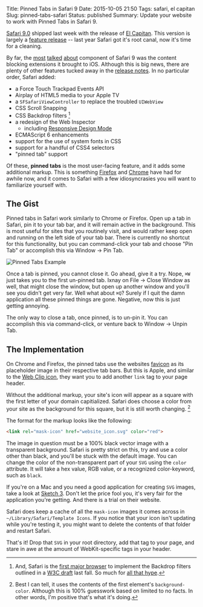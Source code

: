 Title: Pinned Tabs in Safari 9
Date: 2015-10-05 21:50
Tags: safari, el capitan
Slug: pinned-tabs-safari
Status: published
Summary: Update your website to work with Pinned Tabs in Safari 9.

[Safari 9.0][safari] shipped last week with the release of [El Capitan][el-cap].  This version is largely a [feature release][safari-rel-notes] -- last year Safari got it's root canal, now it's time for a cleaning.

By far, the [most][content1] [talked][content2] [about][content3] component of Safari 9 was the content blocking extensions it brought to iOS.  Although this is big news, there are plenty of other features tucked away in the [release notes][safari-rel-notes].  In no particular order, Safari added:

- a Force Touch Trackpad Events API
- Airplay of HTML5 media to your Apple TV
- a `SFSafariViewController` to replace the troubled `UIWebView`
- CSS Scroll Snapping
- CSS Backdrop filters [^filters]
- a redesign of the Web Inspector
    - including [Responsive Design Mode][responsive-d-mode]
- ECMAScript 6 enhancements
- support for the use of system fonts in CSS
- support for a handful of CSS4 selectors
- "pinned tab" support

Of these, **pinned tabs** is the most user-facing feature, and it adds some additional markup.  This is something [Firefox][firefox-tabs] and [Chrome][chrome-tabs] have had for awhile now, and it comes to Safari with a few idiosyncrasies you will want to familiarize yourself with.

## The Gist

Pinned tabs in Safari work similarly to Chrome or Firefox.  Open up a tab in Safari, pin it to your tab bar, and it will remain active in the background.  This is most useful for sites that you routinely visit, and would rather keep open and running on the left side of your tab bar.  There is currently no shortcut for this functionality, but you can command-click your tab and choose "Pin Tab" or accomplish this via Window → Pin Tab.

![Pinned Tabs Example][pin-tabs-ex]

Once a tab is pinned, you cannot close it.  Go ahead, give it a try.  Nope, `⌘W` just takes you to the first un-pinned tab.  Ixnay on File → Close Window as well, that might close the window, but open up another window and you'll see you didn't get very far.  Well what about `⌘Q`?  Surely if I quit the damn application all these pinned things are gone.  Negative, now this is just getting annoying.

The only way to close a tab, once pinned, is to un-pin it.  You can accomplish this via command-click, or venture back to Window → Unpin Tab.

## The Implementation

On Chrome and Firefox, the pinned tabs use the websites [favicon][favicon] as its placeholder image in their respective tab bars.  But this is Apple, and similar to the [Web Clip icon][web-clip], they want you to add another `link` tag to your page header.  

Without the additional markup, your site's icon will appear as a square with the first letter of your domain capitialized.  Safari does choose a color from your site as the background for this square, but it is still worth changing. [^default-icon]

The format for the markup looks like the following:

```html
<link rel="mask-icon" href="website_icon.svg" color="red">
```

The image in question must be a 100% black vector image with a transparent background.  Safari is pretty strict on this, try and use a color other than black, and you'll be stuck with the default image.  You can change the color of the non-transparent part of your `SVG` using the `color` attribute.  It will take a hex value, RGB value, or a recognized color-keyword, such as `black`.

If you're on a Mac and you need a good application for creating `SVG` images, take a look at [Sketch 3][sketch].  Don't let the price fool you, it's very fair for the application you're getting.  And there is a trial on their website.

Safari does keep a cache of all the `mask-icon` images it comes across in `~/Library/Safari/Template Icons`.  If you notice that your icon isn't updating while you're testing it, you might want to delete the contents of that folder and restart Safari. 

That's it!  Drop that `SVG` in your root directory, add that tag to your page, and stare in awe at the amount of WebKit-specific tags in your header.

[^filters]: And, Safari is the [first major browser][caniuse-bd-filters] to implement the Backdrop filters outlined in a [W3C draft][wsc-bd-filters] last fall.  So much for [all that hype][safari-new-ie].

[^default-icon]: Best I can tell, it uses the contents of the first element's `background-color`.  Although this is 100% guesswork based on limited to no facts.  In other words, I'm positive that's what it's doing.

[safari]: https://www.apple.com/safari/
[el-cap]: https://www.apple.com/osx/
[safari-rel-notes]: https://developer.apple.com/library/prerelease/mac/releasenotes/General/WhatsNewInSafari/Articles/Safari_9.html
[content1]: http://www.macworld.com/article/2984483/ios/hands-on-with-content-blocking-safari-extensions-in-ios-9.html
[content2]: http://thenextweb.com/apple/2015/08/24/ios-9-content-blocking-will-transform-the-mobile-web-ive-tried-it/
[content3]: http://techcrunch.com/gallery/everything-you-need-to-know-about-ios-9s-new-content-blockers/
[caniuse-bd-filters]: http://caniuse.com/#feat=css-backdrop-filter
[wsc-bd-filters]: https://drafts.fxtf.org/filters-2/#BackdropFilterProperty
[safari-new-ie]: http://nolanlawson.com/2015/06/30/safari-is-the-new-ie/
[responsive-d-mode]: http://www.mcelhearn.com/use-safaris-responsive-design-mode-in-el-capitan/
[firefox-tabs]: https://support.mozilla.org/en-US/kb/pinned-tabs-keep-favorite-websites-open
[chrome-tabs]: https://support.google.com/chrome/answer/95622?hl=en
[web-clip]: https://developer.apple.com/library/prerelease/ios/documentation/AppleApplications/Reference/SafariWebContent/ConfiguringWebApplications/ConfiguringWebApplications.html#//apple_ref/doc/uid/TP40002051-CH3-SW4
[favicon]: https://en.wikipedia.org/wiki/Favicon
[sketch]: http://www.sketchapp.com

[pin-tabs-ex]: /images/pinned_tabs.png